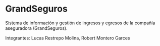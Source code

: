 # GrandSeguros
Sistema de información y gestión de ingresos y egresos de la compañía aseguradora (GrandSeguros).

Integrantes:
Lucas Restrepo Molina,
Robert Montero Garces
